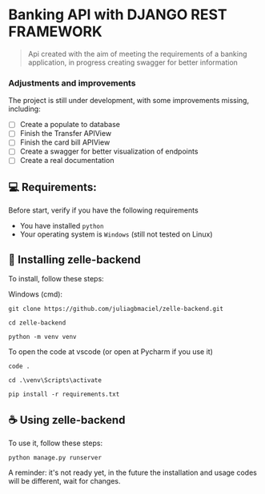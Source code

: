 # Banking API with DJANGO REST FRAMEWORK

> Api created with the aim of meeting the requirements of a banking application, in progress creating swagger for better information

### Adjustments and improvements

The project is still under development, with some improvements missing, including:

- [ ] Create a populate to database
- [ ] Finish the Transfer APIView
- [ ] Finish the card bill APIView
- [ ] Create a swagger for better visualization of endpoints
- [ ] Create a real documentation

## 💻 Requirements:

Before start, verify if you have the following requirements

- You have installed `python`
- Your operating system is `Windows` (still not tested on Linux)

## 🚀 Installing zelle-backend

To install, follow these steps:


Windows (cmd):

```
git clone https://github.com/juliagbmaciel/zelle-backend.git
```

```
cd zelle-backend
```

```
python -m venv venv
```

To open the code at vscode (or open at Pycharm if you use it)
```
code .
```

```
cd .\venv\Scripts\activate
```

```
pip install -r requirements.txt
```

## ☕ Using zelle-backend

To use it, follow these steps:

```
python manage.py runserver
```

A reminder: it's not ready yet, in the future the installation and usage codes will be different, wait for changes.




